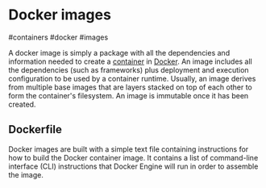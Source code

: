 # Docker images
#containers #docker #images

A docker image is simply a package with all the dependencies and information needed to create a [container](container) in [Docker](Microservice%20Architecture/Docker/Docker.md). An image includes all the dependencies (such as frameworks) plus deployment and execution configuration to be used by a container runtime. Usually, an image derives from multiple base images that are layers stacked on top of each other to form the container's filesystem. An image is immutable once it has been created.


## Dockerfile
Docker images are built with a simple text file containing instructions for how to build the Docker container image. It contains a list of command-line interface (CLI) instructions that Docker Engine will run in order to assemble the image.